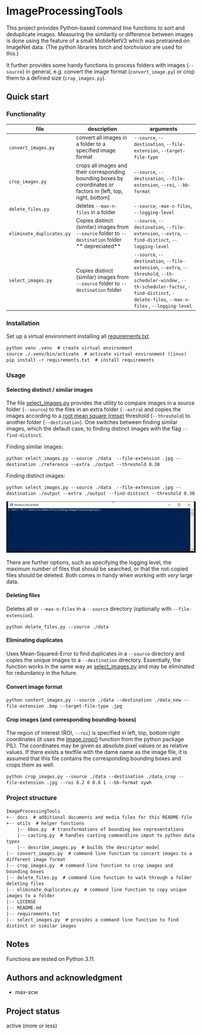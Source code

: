 # ImageProcessingTools

This project provides Python-based command line functions to sort and deduplicate images.
Measuring the similarity or difference between images is done using the feature of a small MobileNetV3 which was pretrained on ImageNet data. (The python libraries *torch* and *torchvision* are used for this.)

It further provides some handy functions to process folders with images (`--source`) in general, e.g. convert the image format (`convert_image.py`) or crop them to a defined size (`crop_images.py`).


## Quick start
### Functionality
| file                      | description                                                                                                      | arguments                                                                                                                                                                                            |
|---------------------------|------------------------------------------------------------------------------------------------------------------|------------------------------------------------------------------------------------------------------------------------------------------------------------------------------------------------------|
| `convert_images.py`       | convert all images in a folder to a specified image format                                                       | `--source`, `--destination`, `--file-extension`, `--target-file-type`                                                                                                                                |
| `crop_images.py`          | crops all images and their corresponding bounding boxes by corordinates or factors in [left, top, right, bottom] | `--source`, `--destination`, `--file-extension`, `--roi`, `--bb-format`                                                                                                                              |
| `delete_files.py`         | deletes `--max-n-files` in a folder                                                                              | `--source`, `-max-n-files`, `--logging-level`                                                                                                                                                        |
| `eliminate_duplicates.py` | Copies distinct (similar) images from `--source` folder to `--destination` folder ** depreciated**               | `--source`, `--destination`, `--file-extension`, `--extra`, `--find-distinct`, `--logging-level`                                                                                                     |
| `select_images.py`        | Copies distinct (similar) images from `--source` folder to `--destination` folder                                | `--source`, `--destination`, `--file-extension`, `--extra`, `--threshold`, `--th-scheduler-window` , `--th-scheduler-factor`, `-find-distinct`, `-delete-files`, `--max-n-files` , `--logging-level` |

### Installation
Set up a virtual environment installing all [requirements.txt](requirements.txt).
````shell
python venv .venv  # create virtual environment
source ./.venv/bin/activate  # activate virtual environment (linux)
pip install -r requirements.txt  # install requirements
````
### Usage
#### Selecting distinct / similar images
The file [select_images.py](select_images.py) provides the utility to compare images in a source folder (`--source`) to the files in an extra folder (`--extra`) and copies the images according to a [root mean square (rmse)](https://en.wikipedia.org/wiki/Root_mean_square) threshold (`--threshold`) to another folder (`--destination`).
One switches between finding similar images, which the default case, to finding distinct images with the flag `--find-distinct`.


Finding similar images:
````shell
python select_images.py --source ./data  --file-extension .jpg --destination ./reference --extra ./output --threshold 0.30
````

Finding distinct images:
````shell
python select_images.py --source ./data  --file-extension .jpg --destination ./output --extra ./output --find-distinct --threshold 0.30
````
![ImageProcessingTools.gif](docs%2FImageProcessingTools_select_images_find-distinct.gif)

There are further options, such as specifying the logging level, the maximum number of files that should be searched, or that the not-copied files should be deleted. Both comes in handy when working with *very* large data.

#### Deleting files
Deletes all or `--max-n-files` in a `--source` directory (optionally with `--file-extension`).
````shell
python delete_files.py --source ./data
````

#### Eliminating duplicates
Uses Mean-Squared-Error to find duplicates in a `--source` directory and copies the unique images to a `--destination` directory.
Essentially, the function works in the same way as [select_images.py](select_images.py) and may be eliminated for redundancy in the future.

#### Convert image format
````shell
python contert_images.py --source ./data --destination ./data_new --file-extension .bmp --target-file-type .jpg
````

#### Crop images (and corresponding bounding-boxes)
The region of interest (ROI, `--roi`) is specified in left, top, bottom right coordinates (it uses the [Image.crop()](https://pillow.readthedocs.io/en/stable/reference/Image.html) function from the python package PIL). The coordinates may be given as absolute pixel values or as relative values. If there exists a textfile with the dame name as the image file, it is assumed that this file contains the corresponding bounding boxes and crops them as well.
````shell
python crop_images.py --source ./data --destination ./data_crop --file-extension .jpg --roi 0.2 0 0.8 1 --bb-format xywh
````

### Project structure
````
ImageProcessingTools
+-- docs  # additional documents and media files for this README-file
+-- utils  # helper functions
    |-- bbox.py  # transformations of bounding box representations
    |-- casting.py  # handles casting commandline imput to python data types
    |-- describe_images.py  # builds the descriptor model
|-- convert_images.py  # command line function to concert images to a different image format
|-- crop_images.py  # command line function to crop images and bounding boxes
|-- delete_files.py  # command line function to walk through a folder deleting files
|-- eliminate_duplicates.py  # command line function to copy unique images to a folder
|-- LICENSE
|-- README.md
|-- requirements.txt
|-- select_images.py  # provides a command line function to find distinct or similar images
````


## Notes
Functions are tested on Python 3.11.

## Authors and acknowledgment
- max-scw

## Project status
active (more or less)